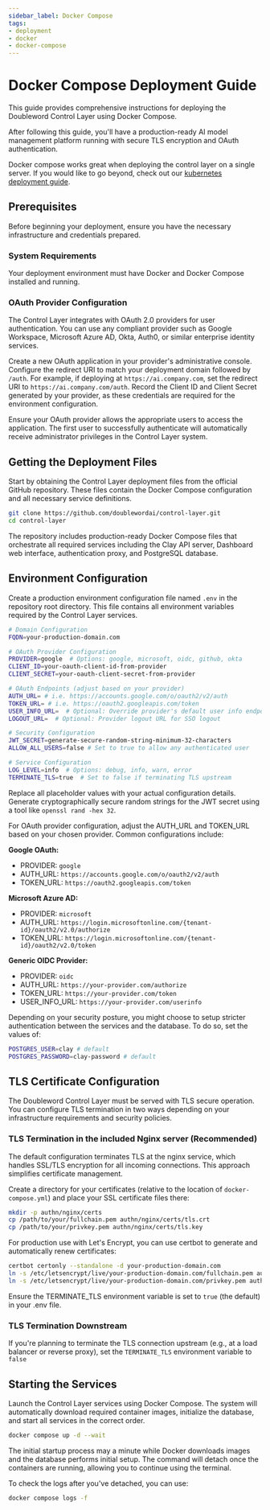 ```yaml
--- 
sidebar_label: Docker Compose
tags: 
- deployment
- docker
- docker-compose
---
```


# Docker Compose Deployment Guide

This guide provides comprehensive instructions for deploying the Doubleword
Control Layer using Docker Compose.

After following this guide, you'll have a
production-ready AI model management platform running with secure TLS
encryption and OAuth authentication.

Docker compose works great when deploying the control layer on a single server.
If you would like to go beyond, check out our [kubernetes deployment
guide](./2-kubernetes.md).

## Prerequisites

Before beginning your deployment, ensure you have the necessary infrastructure
and credentials prepared.

### System Requirements

Your deployment environment must have Docker and Docker Compose installed and
running.

### OAuth Provider Configuration

The Control Layer integrates with OAuth 2.0 providers for user authentication.
You can use any compliant provider such as Google Workspace, Microsoft Azure
AD, Okta, Auth0, or similar enterprise identity services.

Create a new OAuth application in your provider's administrative console.
Configure the redirect URI to match your deployment domain followed by `/auth`.
For example, if deploying at `https://ai.company.com`, set the redirect URI to
`https://ai.company.com/auth`. Record the Client ID and Client Secret generated
by your provider, as these credentials are required for the environment
configuration.

Ensure your OAuth provider allows the appropriate users to access the
application. The first user to successfully authenticate will automatically
receive administrator privileges in the Control Layer system.

## Getting the Deployment Files

Start by obtaining the Control Layer deployment files from the official GitHub
repository. These files contain the Docker Compose configuration and all
necessary service definitions.

```bash
git clone https://github.com/doublewordai/control-layer.git 
cd control-layer 
```

The repository includes production-ready Docker Compose files that orchestrate
all required services including the Clay API server, Dashboard web interface,
authentication proxy, and PostgreSQL database.

## Environment Configuration

Create a production environment configuration file named `.env` in the
repository root directory. This file contains all environment variables
required by the Control Layer services.

```bash
# Domain Configuration
FQDN=your-production-domain.com

# OAuth Provider Configuration
PROVIDER=google  # Options: google, microsoft, oidc, github, okta
CLIENT_ID=your-oauth-client-id-from-provider
CLIENT_SECRET=your-oauth-client-secret-from-provider

# OAuth Endpoints (adjust based on your provider)
AUTH_URL= # i.e. https://accounts.google.com/o/oauth2/v2/auth
TOKEN_URL= # i.e. https://oauth2.googleapis.com/token
USER_INFO_URL=  # Optional: Override provider's default user info endpoint
LOGOUT_URL=  # Optional: Provider logout URL for SSO logout

# Security Configuration
JWT_SECRET=generate-secure-random-string-minimum-32-characters
ALLOW_ALL_USERS=false # Set to true to allow any authenticated user

# Service Configuration
LOG_LEVEL=info  # Options: debug, info, warn, error
TERMINATE_TLS=true  # Set to false if terminating TLS upstream
```

Replace all placeholder values with your actual configuration details. Generate
cryptographically secure random strings for the JWT secret using a tool like
`openssl rand -hex 32`.

For OAuth provider configuration, adjust the AUTH_URL and TOKEN_URL based on your chosen provider. Common configurations include:

**Google OAuth:**

- PROVIDER: `google`
- AUTH_URL: `https://accounts.google.com/o/oauth2/v2/auth`
- TOKEN_URL: `https://oauth2.googleapis.com/token`

**Microsoft Azure AD:**

- PROVIDER: `microsoft`
- AUTH_URL: `https://login.microsoftonline.com/{tenant-id}/oauth2/v2.0/authorize`
- TOKEN_URL: `https://login.microsoftonline.com/{tenant-id}/oauth2/v2.0/token`

**Generic OIDC Provider:**

- PROVIDER: `oidc`
- AUTH_URL: `https://your-provider.com/authorize`
- TOKEN_URL: `https://your-provider.com/token`
- USER_INFO_URL: `https://your-provider.com/userinfo`

Depending on your security posture, you might choose to setup stricter authentication between the services and the database.
To do so, set the values of:

```bash
POSTGRES_USER=clay # default
POSTGRES_PASSWORD=clay-password # default
```

## TLS Certificate Configuration

The Doubleword Control Layer must be served with TLS secure operation. You can
configure TLS termination in two ways depending on your infrastructure
requirements and security policies.

### TLS Termination in the included Nginx server (Recommended)

The default configuration terminates TLS at the nginx service, which handles
SSL/TLS encryption for all incoming connections. This approach simplifies
certificate management.

Create a directory for your certificates (relative to the location of
`docker-compose.yml`) and place your SSL certificate files there:

```bash
mkdir -p authn/nginx/certs
cp /path/to/your/fullchain.pem authn/nginx/certs/tls.crt
cp /path/to/your/privkey.pem authn/nginx/certs/tls.key
```

For production use with Let's Encrypt, you can use certbot to generate and
automatically renew certificates:

```bash
certbot certonly --standalone -d your-production-domain.com
ln -s /etc/letsencrypt/live/your-production-domain.com/fullchain.pem authn/nginx/certs/tls.crt
ln -s /etc/letsencrypt/live/your-production-domain.com/privkey.pem authn/nginx/certs/tls.key
```

Ensure the TERMINATE_TLS environment variable is set to `true` (the default) in
your .env file.

### TLS Termination Downstream

If you're planning to terminate the TLS connection upstream (e.g., at a load
balancer or reverse proxy), set the `TERMINATE_TLS` environment variable to
`false`

## Starting the Services

Launch the Control Layer services using Docker Compose. The system will
automatically download required container images, initialize the database, and
start all services in the correct order.

```bash
docker compose up -d --wait
```

The initial startup process may a minute while Docker downloads images and the
database performs initial setup. The command will detach once the containers
are running, allowing you to continue using the terminal.

To check the logs after you've detached, you can use:

```bash
docker compose logs -f
```
